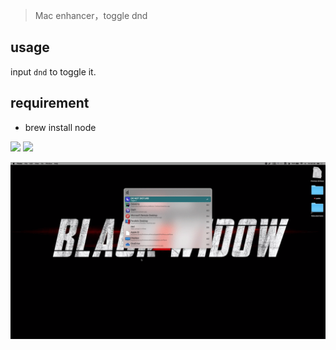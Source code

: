 > Mac enhancer，toggle dnd

## usage

input `dnd` to toggle it.


## requirement

- brew install node


![](https://img.shields.io/badge/version-v1.2-green?style=for-the-badge)
[![](https://img.shields.io/badge/download-click-blue?style=for-the-badge)](./DO%20NOT%20DISTURB.alfredworkflow)



<!-- more -->

![](./screenshot.gif)
